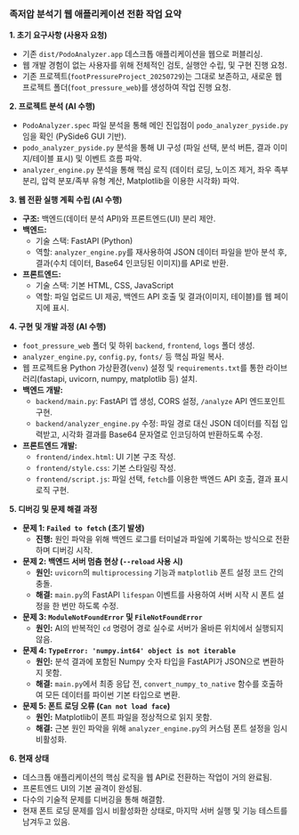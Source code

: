 ### **족저압 분석기 웹 애플리케이션 전환 작업 요약**

**1. 초기 요구사항 (사용자 요청)**
*   기존 `dist/PodoAnalyzer.app` 데스크톱 애플리케이션을 웹으로 퍼블리싱.
*   웹 개발 경험이 없는 사용자를 위해 전체적인 검토, 실행안 수립, 및 구현 진행 요청.
*   기존 프로젝트(`footPressureProject_20250729`)는 그대로 보존하고, 새로운 웹 프로젝트 폴더(`foot_pressure_web`)를 생성하여 작업 진행 요청.

**2. 프로젝트 분석 (AI 수행)**
*   `PodoAnalyzer.spec` 파일 분석을 통해 메인 진입점이 `podo_analyzer_pyside.py`임을 확인 (PySide6 GUI 기반).
*   `podo_analyzer_pyside.py` 분석을 통해 UI 구성 (파일 선택, 분석 버튼, 결과 이미지/테이블 표시) 및 이벤트 흐름 파악.
*   `analyzer_engine.py` 분석을 통해 핵심 로직 (데이터 로딩, 노이즈 제거, 좌우 족부 분리, 압력 분포/족부 유형 계산, Matplotlib을 이용한 시각화) 파악.

**3. 웹 전환 실행 계획 수립 (AI 수행)**
*   **구조:** 백엔드(데이터 분석 API)와 프론트엔드(UI) 분리 제안.
*   **백엔드:**
    *   기술 스택: FastAPI (Python)
    *   역할: `analyzer_engine.py`를 재사용하여 JSON 데이터 파일을 받아 분석 후, 결과(수치 데이터, Base64 인코딩된 이미지)를 API로 반환.
*   **프론트엔드:**
    *   기술 스택: 기본 HTML, CSS, JavaScript
    *   역할: 파일 업로드 UI 제공, 백엔드 API 호출 및 결과(이미지, 테이블)를 웹 페이지에 표시.

**4. 구현 및 개발 과정 (AI 수행)**
*   `foot_pressure_web` 폴더 및 하위 `backend`, `frontend`, `logs` 폴더 생성.
*   `analyzer_engine.py`, `config.py`, `fonts/` 등 핵심 파일 복사.
*   웹 프로젝트용 Python 가상환경(`venv`) 설정 및 `requirements.txt`를 통한 라이브러리(fastapi, uvicorn, numpy, matplotlib 등) 설치.
*   **백엔드 개발:**
    *   `backend/main.py`: FastAPI 앱 생성, CORS 설정, `/analyze` API 엔드포인트 구현.
    *   `backend/analyzer_engine.py` 수정: 파일 경로 대신 JSON 데이터를 직접 입력받고, 시각화 결과를 Base64 문자열로 인코딩하여 반환하도록 수정.
*   **프론트엔드 개발:**
    *   `frontend/index.html`: UI 기본 구조 작성.
    *   `frontend/style.css`: 기본 스타일링 작성.
    *   `frontend/script.js`: 파일 선택, `fetch`를 이용한 백엔드 API 호출, 결과 표시 로직 구현.

**5. 디버깅 및 문제 해결 과정**
*   **문제 1: `Failed to fetch` (초기 발생)**
    *   **진행:** 원인 파악을 위해 백엔드 로그를 터미널과 파일에 기록하는 방식으로 전환하며 디버깅 시작.
*   **문제 2: 백엔드 서버 멈춤 현상 (`--reload` 사용 시)**
    *   **원인:** `uvicorn`의 `multiprocessing` 기능과 `matplotlib` 폰트 설정 코드 간의 충돌.
    *   **해결:** `main.py`의 FastAPI `lifespan` 이벤트를 사용하여 서버 시작 시 폰트 설정을 한 번만 하도록 수정.
*   **문제 3: `ModuleNotFoundError` 및 `FileNotFoundError`**
    *   **원인:** AI의 반복적인 `cd` 명령어 경로 실수로 서버가 올바른 위치에서 실행되지 않음.
*   **문제 4: `TypeError: 'numpy.int64' object is not iterable`**
    *   **원인:** 분석 결과에 포함된 Numpy 숫자 타입을 FastAPI가 JSON으로 변환하지 못함.
    *   **해결:** `main.py`에서 최종 응답 전, `convert_numpy_to_native` 함수를 호출하여 모든 데이터를 파이썬 기본 타입으로 변환.
*   **문제 5: 폰트 로딩 오류 (`Can not load face`)**
    *   **원인:** Matplotlib이 폰트 파일을 정상적으로 읽지 못함.
    *   **해결:** 근본 원인 파악을 위해 `analyzer_engine.py`의 커스텀 폰트 설정을 임시 비활성화.

**6. 현재 상태**
*   데스크톱 애플리케이션의 핵심 로직을 웹 API로 전환하는 작업이 거의 완료됨.
*   프론트엔드 UI의 기본 골격이 완성됨.
*   다수의 기술적 문제를 디버깅을 통해 해결함.
*   현재 폰트 로딩 문제를 임시 비활성화한 상태로, 마지막 서버 실행 및 기능 테스트를 남겨두고 있음.
